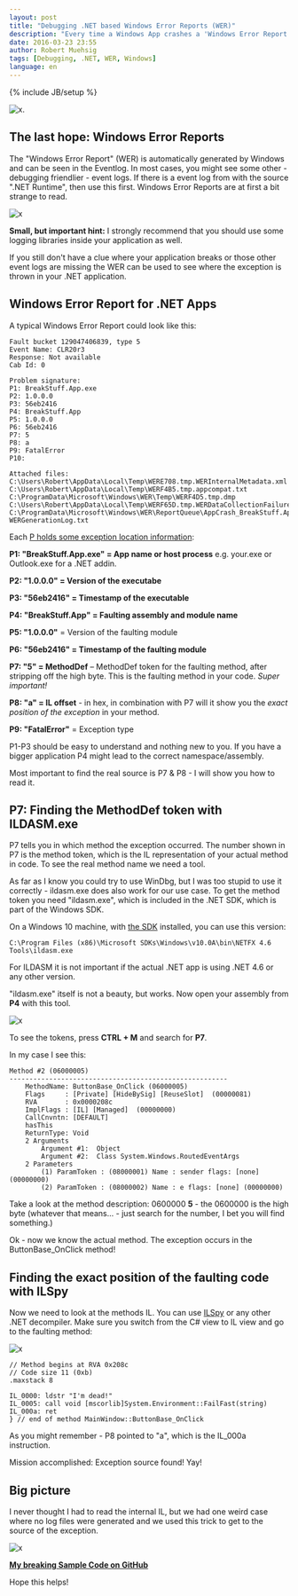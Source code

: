 ```yaml
---
layout: post
title: "Debugging .NET based Windows Error Reports (WER)"
description: "Every time a Windows App crashes a 'Windows Error Report' is generated. The report contains some useful information for debugging your application. The blogpost will show you how to read the report data."
date: 2016-03-23 23:55
author: Robert Muehsig
tags: [Debugging, .NET, WER, Windows]
language: en
---
```

{% include JB/setup %}

![x]({{BASE_PATH}}/assets/md-images/2016-03-23/crash.gif "Windows App Crash").

## The last hope: Windows Error Reports

The "Windows Error Report" (WER) is automatically generated by Windows and can be seen in the Eventlog. In most cases, you might see some other - debugging friendlier - event logs. If there is a event log from with the source ".NET Runtime", then use this first. Windows Error Reports are at first a bit strange to read.

![x]({{BASE_PATH}}/assets/md-images/2016-03-23/eventlog-wer.png "Windows Error Report")

__Small, but important hint:__
I strongly recommend that you should use some logging libraries inside your application as well. 

If you still don't have a clue where your application breaks or those other event logs are missing the WER can be used to see where the exception is thrown in your .NET application.

## Windows Error Report for .NET Apps

A typical Windows Error Report could look like this:

    Fault bucket 129047406839, type 5
    Event Name: CLR20r3
    Response: Not available
    Cab Id: 0
    
    Problem signature:
    P1: BreakStuff.App.exe
    P2: 1.0.0.0
    P3: 56eb2416
    P4: BreakStuff.App
    P5: 1.0.0.0
    P6: 56eb2416
    P7: 5
    P8: a
    P9: FatalError
    P10: 
    
    Attached files:
    C:\Users\Robert\AppData\Local\Temp\WERE708.tmp.WERInternalMetadata.xml
    C:\Users\Robert\AppData\Local\Temp\WERF4B5.tmp.appcompat.txt
    C:\ProgramData\Microsoft\Windows\WER\Temp\WERF4D5.tmp.dmp
    C:\Users\Robert\AppData\Local\Temp\WERF65D.tmp.WERDataCollectionFailure.txt
    C:\ProgramData\Microsoft\Windows\WER\ReportQueue\AppCrash_BreakStuff.App.e_1952fbbdf8ecceaa6e9af5c44339210849f4774_b2bbc455_cab_7634f669\memory.hdmp
    WERGenerationLog.txt

Each [P holds some exception location information](https://blogs.msdn.microsoft.com/oanapl/2009/01/30/windows-error-reporting-and-clr-integration/):

__P1: "BreakStuff.App.exe" = App name or host process__ e.g. your.exe or Outlook.exe for a .NET addin. 

__P2: "1.0.0.0" = Version of the executabe__

__P3: "56eb2416" = Timestamp of the executable__

__P4: "BreakStuff.App" = Faulting assembly and module name__

__P5: "1.0.0.0"__ = Version of the faulting module

__P6: "56eb2416" = Timestamp of the faulting module__

__P7: "5" = MethodDef__ – MethodDef token for the faulting method, after stripping off the high byte. This is the faulting method in your code. *Super important!*

__P8: "a" = IL offset__ - in hex, in combination with P7 will it show you the *exact position of the exception* in your method.

__P9: "FatalError"__ = Exception type

P1-P3 should be easy to understand and nothing new to you. If you have a bigger application P4 might lead to the correct namespace/assembly.

Most important to find the real source is P7 & P8 - I will show you how to read it.  

## P7: Finding the MethodDef token with ILDASM.exe

P7 tells you in which method the exception occurred. The number shown in P7 is the method token, which is the IL representation of your actual method in code. To see the real method name we need a tool.

As far as I know you could try to use WinDbg, but I was too stupid to use it correctly - ildasm.exe does also work for our use case. To get the method token you need "ildasm.exe", which is included in the .NET SDK, which is part of the Windows SDK.

On a Windows 10 machine, with [the SDK](https://dev.windows.com/en-us/downloads/windows-10-sdk) installed, you can use this version:

    C:\Program Files (x86)\Microsoft SDKs\Windows\v10.0A\bin\NETFX 4.6 Tools\ildasm.exe

For ILDASM it is not important if the actual .NET app is using .NET 4.6 or any other version.

"ildasm.exe" itself is not a beauty, but works. Now open your assembly from __P4__ with this tool.

![x]({{BASE_PATH}}/assets/md-images/2016-03-23/ildsam.png "using ildsam to get the method token")

To see the tokens, press __CTRL + M__ and search for __P7__.

In my case I see this:

	Method #2 (06000005) 
	-------------------------------------------------------
		MethodName: ButtonBase_OnClick (06000005)
		Flags     : [Private] [HideBySig] [ReuseSlot]  (00000081)
		RVA       : 0x0000208c
		ImplFlags : [IL] [Managed]  (00000000)
		CallCnvntn: [DEFAULT]
		hasThis 
		ReturnType: Void
		2 Arguments
			Argument #1:  Object
			Argument #2:  Class System.Windows.RoutedEventArgs
		2 Parameters
			(1) ParamToken : (08000001) Name : sender flags: [none] (00000000)
			(2) ParamToken : (08000002) Name : e flags: [none] (00000000)

Take a look at the method description: 0600000 __5__ - the 0600000 is the high byte (whatever that means... - just search for the number, I bet you will find something.)

Ok - now we know the actual method. The exception occurs in the ButtonBase_OnClick method!

## Finding the exact position of the faulting code with ILSpy

Now we need to look at the methods IL. You can use [ILSpy](http://ilspy.net/) or any other .NET decompiler. Make sure you switch from the C# view to IL view and go to the faulting method:

![x]({{BASE_PATH}}/assets/md-images/2016-03-23/ilspy-code.png "ILSpy")

	// Method begins at RVA 0x208c
	// Code size 11 (0xb)
	.maxstack 8

	IL_0000: ldstr "I'm dead!"
	IL_0005: call void [mscorlib]System.Environment::FailFast(string)
	IL_000a: ret
    } // end of method MainWindow::ButtonBase_OnClick

As you might remember - P8 pointed to "a", which is the IL_000a instruction. 

Mission accomplished: Exception source found! Yay!

## Big picture 
	
I never thought I had to read the internal IL, but we had one weird case where no log files were generated and we used this trick to get to the source of the exception. 

![x]({{BASE_PATH}}/assets/md-images/2016-03-23/bigpicture.png "Big Picture of WER debugging")

__[My breaking Sample Code on GitHub](https://github.com/Code-Inside/Samples/tree/master/2016/BreakStuff)__
	
Hope this helps!
